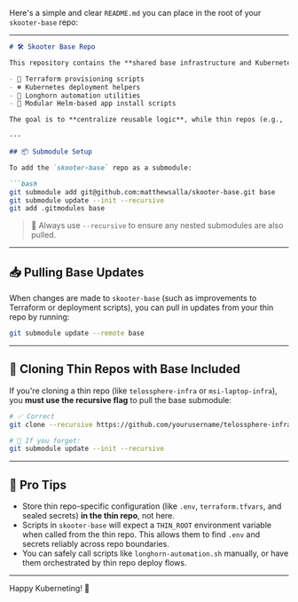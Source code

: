 Here's a simple and clear `README.md` you can place in the root of your `skooter-base` repo:

---

```markdown
# 🛠️ Skooter Base Repo

This repository contains the **shared base infrastructure and Kubernetes tooling** for use across multiple thin repositories. It is designed to be consumed as a **Git submodule** and includes:

- 🐳 Terraform provisioning scripts  
- ☸️ Kubernetes deployment helpers  
- 💾 Longhorn automation utilities  
- 🧩 Modular Helm-based app install scripts

The goal is to **centralize reusable logic**, while thin repos (e.g., `telossphere-infra`, `msi-laptop-infra`) handle environment-specific overrides like `values.yaml`, secrets, domain names, and organizational logic.

---

## 📦 Submodule Setup

To add the `skooter-base` repo as a submodule:

```bash
git submodule add git@github.com:matthewsalla/skooter-base.git base
git submodule update --init --recursive
git add .gitmodules base
```

> 🔁 Always use `--recursive` to ensure any nested submodules are also pulled.

---

## 📥 Pulling Base Updates

When changes are made to `skooter-base` (such as improvements to Terraform or deployment scripts), you can pull in updates from your thin repo by running:

```bash
git submodule update --remote base
```

---

## 🚀 Cloning Thin Repos with Base Included

If you're cloning a thin repo (like `telossphere-infra` or `msi-laptop-infra`), you **must use the recursive flag** to pull the base submodule:

```bash
# ✅ Correct
git clone --recursive https://github.com/yourusername/telossphere-infra.git

# 🛑 If you forget:
git submodule update --init --recursive
```

---

## 🧠 Pro Tips

- Store thin repo-specific configuration (like `.env`, `terraform.tfvars`, and sealed secrets) **in the thin repo**, not here.
- Scripts in `skooter-base` will expect a `THIN_ROOT` environment variable when called from the thin repo. This allows them to find `.env` and secrets reliably across repo boundaries.
- You can safely call scripts like `longhorn-automation.sh` manually, or have them orchestrated by thin repo deploy flows.

---

Happy Kuberneting! 🚀
```

